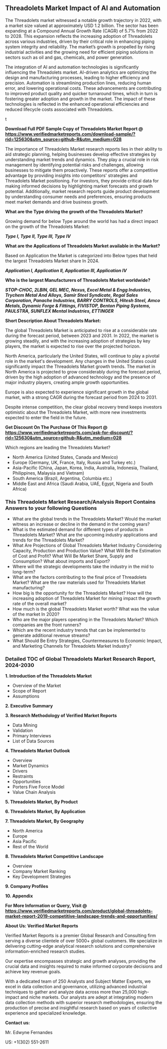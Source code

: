 <h2>Threadolets Market Impact of AI and Automation</h2><p>The Threadolets market witnessed a notable growth trajectory in 2022, with a market size valued at approximately USD 1.2 billion. The sector has been expanding at a Compound Annual Growth Rate (CAGR) of 5.7% from 2022 to 2028. This expansion reflects the increasing adoption of Threadolets across various industries, driven by their critical role in enhancing piping system integrity and reliability. The market’s growth is propelled by rising industrial activities and the growing need for efficient piping solutions in sectors such as oil and gas, chemicals, and power generation.</p><p>The integration of AI and automation technologies is significantly influencing the Threadolets market. AI-driven analytics are optimizing the design and manufacturing processes, leading to higher efficiency and precision. Automation is streamlining production lines, reducing human error, and lowering operational costs. These advancements are contributing to improved product quality and quicker turnaround times, which in turn is fostering greater adoption and growth in the market. The impact of these technologies is reflected in the enhanced operational efficiencies and reduced lifecycle costs associated with Threadolets.</p>t</p><p id="" class=""><strong>Download Full PDF Sample Copy of Threadolets Market Report @ <a href="https://www.verifiedmarketreports.com/download-sample/?rid=125630&utm_source=github-R&utm_medium=028" target="_blank">https://www.verifiedmarketreports.com/download-sample/?rid=125630&utm_source=github-R&utm_medium=028</a></strong></p><p>The importance of&nbsp;Threadolets Market research reports lies in their ability to aid strategic planning, helping businesses develop effective strategies by understanding market trends and dynamics. They play a crucial role in risk management by identifying potential risks and challenges, allowing businesses to mitigate them proactively. These reports offer a competitive advantage by providing insights into competitors' strategies and Threadolets Market positioning. For investors, they provide critical data for making informed decisions by highlighting market forecasts and growth potential. Additionally, market research reports guide product development by understanding consumer needs and preferences, ensuring products meet market demands and drive business growth.</p><p><strong>What are the&nbsp;Type driving the growth of the Threadolets Market?</strong></p><p id="" class="">Growing demand for below Type around the world has had a direct impact on the growth of the Threadolets Market:</p><em><strong>Type I, Type II, Type III, Type IV</strong></em></p><strong>What are the&nbsp;Applications&nbsp;of Threadolets Market available in the Market?</strong></p><p id="" class="">Based on Application the Market is categorized into Below types that held the largest Threadolets Market share In 2024.</p><em><strong>Application I, Application II, Application III, Application IV</strong></em></p><strong>Who is the largest Manufacturers of Threadolets Market worldwide?</strong></p><p><em><strong>STOP-CHOC, 2LBIN, GEL MEC, Nexus, Excel Metal & Engg Industries, Trychem Metal And Alloys, Samir Steel Syndicate, Regal Sales Corporation, Panache Industries, BARRY CONTROLS, Hitesh Steel, Amco Metals, Dynamic Forge & Fittings, FIVISTOP, Benton Piping Systems, PAULSTRA, SUNFLEX Mental Industries, ETTINGER</strong></em></p><p id="" class=""><strong>Short Description About Threadolets Market:</strong></p><p>The global Threadolets Market is anticipated to rise at a considerable rate during the forecast period, between 2023 and 2031. In 2022, the market is growing steadily, and with the increasing adoption of strategies by key players, the market is expected to rise over the projected horizon.</p><p>North America, particularly the United States, will continue to play a pivotal role in the market's development. Any changes in the United States could significantly impact the Threadolets Market growth trends. The market in North America is projected to grow considerably during the forecast period, driven by the high adoption of advanced technology and the presence of major industry players, creating ample growth opportunities.</p><p>Europe is also expected to experience significant growth in the global market, with a strong CAGR during the forecast period from 2024 to 2031.</p><p>Despite intense competition, the clear global recovery trend keeps investors optimistic about the Threadolets Market, with more new investments expected to enter the field in the future.</p><p id="" class=""><strong>Get Discount On The Purchase Of This Report @ <a href="https://www.verifiedmarketreports.com/ask-for-discount/?rid=125630&utm_source=github-R&utm_medium=028" target="_blank">https://www.verifiedmarketreports.com/ask-for-discount/?rid=125630&utm_source=github-R&utm_medium=028</a></strong></p>Which regions are leading the Threadolets Market?</p><ul><li>North America (United States, Canada and Mexico)</li><li>Europe (Germany, UK, France, Italy, Russia and Turkey etc.)</li><li>Asia-Pacific (China, Japan, Korea, India, Australia, Indonesia, Thailand, Philippines, Malaysia and Vietnam)</li><li>South America (Brazil, Argentina, Columbia etc.)</li><li>Middle East and Africa (Saudi Arabia, UAE, Egypt, Nigeria and South Africa)</li></ul><h3 id="" class="">This Threadolets Market Research/Analysis Report Contains Answers to your following Questions</h3><ul><li>What are the global trends in the Threadolets Market? Would the market witness an increase or decline in the demand in the coming years?</li><li>What is the estimated demand for different types of products in Threadolets Market? What are the upcoming industry applications and trends for the Threadolets Market?</li><li>What Are Projections of Global Threadolets Market Industry Considering Capacity, Production and Production Value? What Will Be the Estimation of Cost and Profit? What Will Be Market Share, Supply and Consumption? What about imports and Export?</li><li>Where will the strategic developments take the industry in the mid to long-term?</li><li>What are the factors contributing to the final price of Threadolets Market? What are the raw materials used for Threadolets Market manufacturing?</li><li>How big is the opportunity for the Threadolets Market? How will the increasing adoption of Threadolets Market for mining impact the growth rate of the overall market?</li><li>How much is the global Threadolets Market worth? What was the value of the market In 2020?</li><li>Who are the major players operating in the Threadolets Market? Which companies are the front runners?</li><li>Which are the recent industry trends that can be implemented to generate additional revenue streams?</li><li>What Should Be Entry Strategies, Countermeasures to Economic Impact, and Marketing Channels for Threadolets Market Industry?</li></ul><h3 id="" class="">Detailed TOC of Global Threadolets Market Research Report, 2024-2030</h3><p id="" class=""><strong>1. Introduction of the Threadolets Market</strong></p><ul><li>Overview of the Market</li><li>Scope of Report</li><li>Assumptions</li></ul><p id="" class=""><strong>2. Executive Summary</strong></p><p id="" class=""><strong>3. Research Methodology of Verified Market Reports</strong></p><ul><li>Data Mining</li><li>Validation</li><li>Primary Interviews</li><li>List of Data Sources</li></ul><p id="" class=""><strong>4. Threadolets Market Outlook</strong></p><ul><li>Overview</li><li>Market Dynamics</li><li>Drivers</li><li>Restraints</li><li>Opportunities</li><li>Porters Five Force Model</li><li>Value Chain Analysis</li></ul><p id="" class=""><strong>5. Threadolets Market, By Product</strong></p><p id="" class=""><strong>6. Threadolets Market, By Application</strong></p><p id="" class=""><strong>7. Threadolets Market, By Geography</strong></p><ul><li>North America</li><li>Europe</li><li>Asia Pacific</li><li>Rest of the World</li></ul><p id="" class=""><strong>8. Threadolets Market Competitive Landscape</strong></p><ul><li>Overview</li><li>Company Market Ranking</li><li>Key Development Strategies</li></ul><p id="" class=""><strong>9. Company Profiles</strong></p><p id="" class=""><strong>10. Appendix</strong></p><p id="" class=""><strong>For More Information or Query, Visit @ <a href="https://www.verifiedmarketreports.com/product/global-threadolets-market-report-2019-competitive-landscape-trends-and-opportunities/" target="_blank">https://www.verifiedmarketreports.com/product/global-threadolets-market-report-2019-competitive-landscape-trends-and-opportunities/</a></strong></p><p id="" class=""><strong>About Us: Verified Market Reports</strong></p><p id="" class="">Verified Market Reports is a premier Global Research and Consulting firm serving a diverse clientele of over 5000+ global customers. We specialize in delivering cutting-edge analytical research solutions and comprehensive information-enriched research studies.</p><p id="" class="">Our expertise encompasses strategic and growth analyses, providing the crucial data and insights required to make informed corporate decisions and achieve key revenue goals.</p><p id="" class="">With a dedicated team of 250 Analysts and Subject Matter Experts, we excel in data collection and governance, utilizing advanced industrial techniques to gather and analyze data across more than 25,000 high-impact and niche markets. Our analysts are adept at integrating modern data collection methods with superior research methodologies, ensuring the production of precise and insightful research based on years of collective experience and specialized knowledge.</p><p id="" class=""><strong>Contact us:</strong></p><p id="" class="">Mr. Edwyne Fernandes</p><p id="" class="">US: +1(302) 551-2611</p>